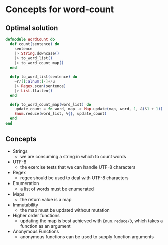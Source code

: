 # Concepts for word-count

## Optimal solution

```elixir
defmodule WordCount do
  def count(sentence) do
    sentence
    |> String.downcase()
    |> to_word_list()
    |> to_word_count_map()
  end

  defp to_word_list(sentence) do
    ~r/[[:alnum:]-]+/u
    |> Regex.scan(sentence)
    |> List.flatten()
  end

  defp to_word_count_map(word_list) do
    update_count = fn word, map -> Map.update(map, word, 1, &(&1 + 1)) end
    Enum.reduce(word_list, %{}, update_count)
  end
end
```

## Concepts

- Strings
  - we are consuming a string in which to count words
- UTF-8
  - the exercise tests that we can handle UTF-8 characters
- Regex
  - regex should be used to deal with UTF-8 characters
- Enumeration
  - a list of words must be enumerated
- Maps
  - the return value is a map
- Immutability
  - the map must be updated without mutation
- Higher order functions
  - updating the map is best achieved with `Enum.reduce/3`, which takes a function as an argument
- Anonymous Functions
  - anonymous functions can be used to supply function arguments
